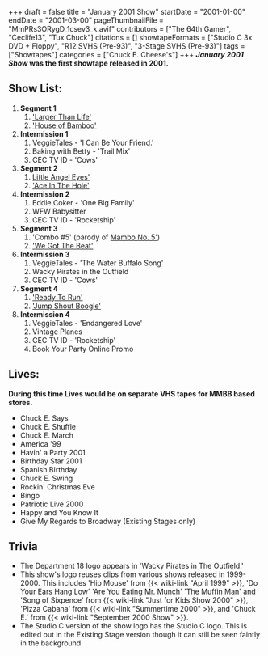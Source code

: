 +++
draft = false
title = "January 2001 Show"
startDate = "2001-01-00"
endDate = "2001-03-00"
pageThumbnailFile = "MmPRs3ORygD_1csev3_k.avif"
contributors = ["The 64th Gamer", "Ceclife13", "Tux Chuck"]
citations = []
showtapeFormats = ["Studio C 3x DVD + Floppy", "R12 SVHS (Pre-93)", "3-Stage SVHS (Pre-93)"]
tags = ["Showtapes"]
categories = ["Chuck E. Cheese's"]
+++
***January 2001 Show* was the first showtape released in 2001.**

## Show List:

1.  **Segment 1**
    1.  ['Larger Than Life'](https://en.wikipedia.org/wiki/Larger_than_Life_(song))
    2.  ['House of Bamboo'](https://en.wikipedia.org/wiki/The_Essential_Andy_Williams)
2.  **Intermission 1**
    1.  VeggieTales - 'I Can Be Your Friend.'
    2.  Baking with Betty - 'Trail Mix'
    3.  CEC TV ID - 'Cows'
3.  **Segment 2**
    1.  [Little Angel Eyes'](https://en.wikipedia.org/wiki/Pretty_Little_Angel_Eyes'Pretty)
    2.  ['Ace In The Hole'](https://en.wikipedia.org/wiki/Ace_in_the_Hole_(George_Strait_song))
4.  **Intermission 2**
    1.  Eddie Coker - 'One Big Family'
    2.  WFW Babysitter
    3.  CEC TV ID - 'Rocketship'
5.  **Segment 3**
    1.  'Combo #5' (parody of [Mambo No. 5'](https://en.wikipedia.org/wiki/Mambo_No._5#Lou_Bega_version))
    2.  ['We Got The Beat'](https://en.wikipedia.org/wiki/We_Got_the_Beat)
6.  **Intermission 3**
    1.  VeggieTales - 'The Water Buffalo Song'
    2.  Wacky Pirates in the Outfield
    3.  CEC TV ID - 'Cows'
7.  **Segment 4**
    1.  ['Ready To Run'](https://en.wikipedia.org/wiki/Ready_to_Run_(song))
    2.  ['Jump Shout Boogie'](https://en.wikipedia.org/wiki/This_One%27s_for_You_(Barry_Manilow_album))
8.  **Intermission 4**
    1.  VeggieTales - 'Endangered Love'
    2.  Vintage Planes
    3.  CEC TV ID - 'Rocketship'
    4.  Book Your Party Online Promo

## Lives:

**During this time Lives would be on separate VHS tapes for MMBB based stores.**

- Chuck E. Says
- Chuck E. Shuffle
- Chuck E. March
- America '99
- Havin' a Party 2001
- Birthday Star 2001
- Spanish Birthday
- Chuck E. Swing
- Rockin' Christmas Eve
- Bingo
- Patriotic Live 2000
- Happy and You Know It
- Give My Regards to Broadway (Existing Stages only)

## Trivia

- The Department 18 logo appears in 'Wacky Pirates in The Outfield.'
- This show's logo reuses clips from various shows released in 1999-2000. This includes 'Hip Mouse' from {{< wiki-link "April 1999" >}}, 'Do Your Ears Hang Low' 'Are You Eating Mr. Munch' 'The Muffin Man' and 'Song of Sixpence' from {{< wiki-link "Just for Kids Show 2000" >}}, 'Pizza Cabana' from {{< wiki-link "Summertime 2000" >}}, and 'Chuck E.' from {{< wiki-link "September 2000 Show" >}}.
- The Studio C version of the show logo has the Studio C logo. This is edited out in the Existing Stage version though it can still be seen faintly in the background.
